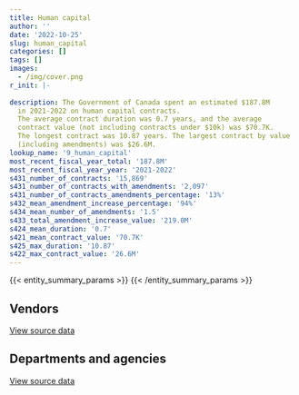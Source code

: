 ```yaml
---
title: Human capital
author: ''
date: '2022-10-25'
slug: human_capital
categories: []
tags: []
images:
  - /img/cover.png
r_init: |-
  
description: The Government of Canada spent an estimated $187.8M
  in 2021-2022 on human capital contracts.
  The average contract duration was 0.7 years, and the average
  contract value (not including contracts under $10k) was $70.7K.
  The longest contract was 10.87 years. The largest contract by value
  (including amendments) was $26.6M.
lookup_name: '9_human_capital'
most_recent_fiscal_year_total: '187.8M'
most_recent_fiscal_year_year: '2021-2022'
s431_number_of_contracts: '15,869'
s431_number_of_contracts_with_amendments: '2,097'
s431_number_of_contracts_amendments_percentage: '13%'
s432_mean_amendment_increase_percentage: '94%'
s434_mean_number_of_amendments: '1.5'
s433_total_amendment_increase_value: '219.0M'
s424_mean_duration: '0.7'
s421_mean_contract_value: '70.7K'
s425_max_duration: '10.87'
s422_max_contract_value: '26.6M'
---
```


<script src="/rmarkdown-libs/htmlwidgets/htmlwidgets.js"></script>
<link href="/rmarkdown-libs/datatables-css/datatables-crosstalk.css" rel="stylesheet" />
<script src="/rmarkdown-libs/datatables-binding/datatables.js"></script>
<script src="/rmarkdown-libs/jquery/jquery-3.6.0.min.js"></script>
<link href="/rmarkdown-libs/dt-core-bootstrap/css/dataTables.bootstrap.min.css" rel="stylesheet" />
<link href="/rmarkdown-libs/dt-core-bootstrap/css/dataTables.bootstrap.extra.css" rel="stylesheet" />
<script src="/rmarkdown-libs/dt-core-bootstrap/js/jquery.dataTables.min.js"></script>
<script src="/rmarkdown-libs/dt-core-bootstrap/js/dataTables.bootstrap.min.js"></script>
<link href="/rmarkdown-libs/crosstalk/css/crosstalk.min.css" rel="stylesheet" />
<script src="/rmarkdown-libs/crosstalk/js/crosstalk.min.js"></script>
<script src="/rmarkdown-libs/htmlwidgets/htmlwidgets.js"></script>
<link href="/rmarkdown-libs/datatables-css/datatables-crosstalk.css" rel="stylesheet" />
<script src="/rmarkdown-libs/datatables-binding/datatables.js"></script>
<script src="/rmarkdown-libs/jquery/jquery-3.6.0.min.js"></script>
<link href="/rmarkdown-libs/dt-core-bootstrap/css/dataTables.bootstrap.min.css" rel="stylesheet" />
<link href="/rmarkdown-libs/dt-core-bootstrap/css/dataTables.bootstrap.extra.css" rel="stylesheet" />
<script src="/rmarkdown-libs/dt-core-bootstrap/js/jquery.dataTables.min.js"></script>
<script src="/rmarkdown-libs/dt-core-bootstrap/js/dataTables.bootstrap.min.js"></script>
<link href="/rmarkdown-libs/crosstalk/css/crosstalk.min.css" rel="stylesheet" />
<script src="/rmarkdown-libs/crosstalk/js/crosstalk.min.js"></script>

{{< entity_summary_params >}}
{{< /entity_summary_params >}}

## Vendors

<div id="htmlwidget-1" style="width:100%;height:auto;" class="datatables html-widget"></div>
<script type="application/json" data-for="htmlwidget-1">{"x":{"style":"bootstrap","filter":"none","vertical":false,"data":[["<a href=\"/vendors/73719_newfoundland_labrador/\">73719 Newfoundland Labrador<\/a>","<a href=\"/vendors/abb/\">ABB<\/a>","<a href=\"/vendors/abco_industries/\">ABCO Industries<\/a>","<a href=\"/vendors/accenture/\">Accenture<\/a>","<a href=\"/vendors/acosys_consulting_services/\">Acosys Consulting Services<\/a>","<a href=\"/vendors/adga_group/\">ADGA Group<\/a>","<a href=\"/vendors/adobe/\">Adobe<\/a>","<a href=\"/vendors/adp_canada/\">ADP Canada<\/a>","<a href=\"/vendors/advanced_chippewa_technologies/\">Advanced Chippewa Technologies<\/a>","<a href=\"/vendors/agilent/\">Agilent<\/a>","<a href=\"/vendors/algonquin_college/\">Algonquin College<\/a>","<a href=\"/vendors/altis_human_resources/\">Altis Human Resources<\/a>","<a href=\"/vendors/amazon/\">Amazon<\/a>","<a href=\"/vendors/american_bureau_of_shipping/\">American Bureau of Shipping<\/a>","<a href=\"/vendors/american_chemical_society/\">American Chemical Society<\/a>","<a href=\"/vendors/amtek_engineering/\">Amtek Engineering<\/a>","<a href=\"/vendors/aon_reed_stenhouse/\">Aon Reed Stenhouse<\/a>","<a href=\"/vendors/applied_electonics/\">Applied Electonics<\/a>","<a href=\"/vendors/aqua_lung_canada/\">Aqua Lung Canada<\/a>","<a href=\"/vendors/artemp_personnel_services/\">Artemp Personnel Services<\/a>","<a href=\"/vendors/atco/\">ATCO<\/a>","<a href=\"/vendors/avi_spl/\">Avi Spl<\/a>","<a href=\"/vendors/babel_street/\">Babel Street<\/a>","<a href=\"/vendors/bae_systems/\">BAE Systems<\/a>","<a href=\"/vendors/banfield_seguin/\">Banfield Seguin<\/a>","<a href=\"/vendors/bdo_canada/\">BDO Canada<\/a>","<a href=\"/vendors/bell_canada/\">Bell Canada<\/a>","<a href=\"/vendors/bell_textron/\">Bell Textron<\/a>","<a href=\"/vendors/berlitz_canada/\">Berlitz Canada<\/a>","<a href=\"/vendors/beva_global_management/\">Beva Global Management<\/a>","<a href=\"/vendors/black_mcdonald/\">Black McDonald<\/a>","<a href=\"/vendors/bloomberg_finance_l_p/\">Bloomberg Finance L P<\/a>","<a href=\"/vendors/bluedot/\">BlueDot<\/a>","<a href=\"/vendors/bluedrop_training_simulation/\">Bluedrop Training Simulation<\/a>","<a href=\"/vendors/bmc_software_canada/\">BMC Software Canada<\/a>","<a href=\"/vendors/bmt_fleet_technology/\">BMT Fleet Technology<\/a>","<a href=\"/vendors/breckenhill/\">Breckenhill<\/a>","<a href=\"/vendors/c_core/\">C Core<\/a>","<a href=\"/vendors/cache_computer_consulting/\">Cache Computer Consulting<\/a>","<a href=\"/vendors/cae/\">CAE<\/a>","<a href=\"/vendors/calian/\">Calian<\/a>","<a href=\"/vendors/campbell_scientific_canada/\">Campbell Scientific Canada<\/a>","<a href=\"/vendors/canada_post/\">Canada Post<\/a>","<a href=\"/vendors/canadian_bureau_for_international_education/\">Canadian Bureau for International Education<\/a>","<a href=\"/vendors/canadian_corps_of_commissionaires/\">Canadian Corps of Commissionaires<\/a>","<a href=\"/vendors/canadian_helicopters/\">Canadian Helicopters<\/a>","<a href=\"/vendors/canadian_red_cross/\">Canadian Red Cross<\/a>","<a href=\"/vendors/canadian_standards_association/\">Canadian Standards Association<\/a>","<a href=\"/vendors/cansel_survey_equipment/\">Cansel Survey Equipment<\/a>","<a href=\"/vendors/carahsoft_technology/\">Carahsoft Technology<\/a>","<a href=\"/vendors/carleton_university/\">Carleton University<\/a>","<a href=\"/vendors/caron_professional_linguistic/\">Caron Professional Linguistic<\/a>","<a href=\"/vendors/cartel_communication_systems/\">Cartel Communication Systems<\/a>","<a href=\"/vendors/cbci_telecom/\">CBCI Telecom<\/a>","<a href=\"/vendors/cdw_canada/\">CDW Canada<\/a>","<a href=\"/vendors/cgi/\">CGI<\/a>","<a href=\"/vendors/charron_human_resources/\">Charron Human Resources<\/a>","<a href=\"/vendors/charter_telecom/\">Charter Telecom<\/a>","<a href=\"/vendors/chemical_abstracts_service/\">Chemical Abstracts Service<\/a>","<a href=\"/vendors/chu_sainte_justine/\">CHU Sainte Justine<\/a>","<a href=\"/vendors/chubb_edwards/\">Chubb Edwards<\/a>","<a href=\"/vendors/cima/\">CIMA<\/a>","<a href=\"/vendors/cision_canada/\">Cision Canada<\/a>","<a href=\"/vendors/cistel_technology/\">Cistel Technology<\/a>","<a href=\"/vendors/citrix/\">Citrix<\/a>","<a href=\"/vendors/click_networks/\">Click Networks<\/a>","<a href=\"/vendors/closereach/\">CloseReach<\/a>","<a href=\"/vendors/colt_canada/\">Colt Canada<\/a>","<a href=\"/vendors/communitech/\">Communitech<\/a>","<a href=\"/vendors/commvault_systems/\">Commvault Systems<\/a>","<a href=\"/vendors/conference_board_of_canada/\">Conference Board of Canada<\/a>","<a href=\"/vendors/contract_community/\">Contract Community<\/a>","<a href=\"/vendors/controls_equipment/\">Controls Equipment<\/a>","<a href=\"/vendors/convergint_technologies/\">Convergint Technologies<\/a>","<a href=\"/vendors/conversart_consulting/\">Conversart Consulting<\/a>","<a href=\"/vendors/cossette_communications/\">Cossette Communications<\/a>","<a href=\"/vendors/cpcs_transcom/\">CPCS Transcom<\/a>","<a href=\"/vendors/ctoms/\">CTOMS<\/a>","<a href=\"/vendors/cummins_canada/\">Cummins Canada<\/a>","<a href=\"/vendors/dalhousie_university/\">Dalhousie University<\/a>","<a href=\"/vendors/dare_human_resources/\">Dare Human Resources<\/a>","<a href=\"/vendors/dasco_equipment/\">DASCO Equipment<\/a>","<a href=\"/vendors/data_centre_intelligence/\">Data Centre Intelligence<\/a>","<a href=\"/vendors/datum_marine_services/\">Datum Marine Services<\/a>","<a href=\"/vendors/dell_computer/\">Dell Computer<\/a>","<a href=\"/vendors/deloitte/\">Deloitte<\/a>","<a href=\"/vendors/dillon_consulting/\">Dillon Consulting<\/a>","<a href=\"/vendors/dmti_spatial/\">Dmti Spatial<\/a>","<a href=\"/vendors/donna_cona/\">Donna Cona<\/a>","<a href=\"/vendors/dss_marine/\">DSS Marine<\/a>","<a href=\"/vendors/dynamic_personnel_consultants/\">Dynamic Personnel Consultants<\/a>","<a href=\"/vendors/eagle_professional_resources/\">Eagle Professional Resources<\/a>","<a href=\"/vendors/ebsco_canada/\">EBSCO Canada<\/a>","<a href=\"/vendors/ecole_de_langues_abce/\">Ecole De Langues Abce<\/a>","<a href=\"/vendors/ecole_de_langues_eagle/\">Ecole De Langues Eagle<\/a>","<a href=\"/vendors/ecole_de_langues_la_cite/\">Ecole De Langues La Cite<\/a>","<a href=\"/vendors/effigis_geo_solutions/\">Effigis Geo Solutions<\/a>","<a href=\"/vendors/ekos_research_associates/\">Ekos Research Associates<\/a>","<a href=\"/vendors/elizabeth_fry_society/\">Elizabeth Fry Society<\/a>","<a href=\"/vendors/elsevier/\">Elsevier<\/a>","<a href=\"/vendors/emergency_medical_technology/\">Emergency Medical Technology<\/a>","<a href=\"/vendors/eperformance/\">Eperformance<\/a>","<a href=\"/vendors/ernst_young/\">Ernst Young<\/a>","<a href=\"/vendors/esri/\">ESRI<\/a>","<a href=\"/vendors/evaluation_personnel/\">Evaluation Personnel<\/a>","<a href=\"/vendors/evaluation_personnel_selection/\">Evaluation Personnel Selection<\/a>","<a href=\"/vendors/excel_human_resources/\">Excel Human Resources<\/a>","<a href=\"/vendors/exit_certified/\">Exit Certified<\/a>","<a href=\"/vendors/exp_services/\">EXP Services<\/a>","<a href=\"/vendors/factiva/\">Factiva<\/a>","<a href=\"/vendors/fast_forward_french/\">Fast Forward French<\/a>","<a href=\"/vendors/fast_track_staffing/\">Fast Track Staffing<\/a>","<a href=\"/vendors/ference_company_consulting/\">Ference Company Consulting<\/a>","<a href=\"/vendors/finning_international/\">Finning International<\/a>","<a href=\"/vendors/first_air/\">First Air<\/a>","<a href=\"/vendors/flightsafety_canada/\">FlightSafety Canada<\/a>","<a href=\"/vendors/fmc_professionals/\">FMC Professionals<\/a>","<a href=\"/vendors/forrest_green_consulting/\">Forrest Green Consulting<\/a>","<a href=\"/vendors/forrester_research/\">Forrester Research<\/a>","<a href=\"/vendors/frequentis_canada/\">Frequentis Canada<\/a>","<a href=\"/vendors/gartner/\">Gartner<\/a>","<a href=\"/vendors/gc_strategies/\">GC Strategies<\/a>","<a href=\"/vendors/general_electric_canada/\">General Electric Canada<\/a>","<a href=\"/vendors/genome_quebec/\">Genome Quebec<\/a>","<a href=\"/vendors/ghd/\">GHD<\/a>","<a href=\"/vendors/glencairn_educational_services/\">Glencairn Educational Services<\/a>","<a href=\"/vendors/global_knowledge/\">Global Knowledge<\/a>","<a href=\"/vendors/globe_and_mail/\">Globe and Mail<\/a>","<a href=\"/vendors/golder_associates/\">Golder Associates<\/a>","<a href=\"/vendors/government_of_alberta/\">Government of Alberta<\/a>","<a href=\"/vendors/graybridge_international_consulting/\">Graybridge International Consulting<\/a>","<a href=\"/vendors/griffon_hoverwork/\">Griffon Hoverwork<\/a>","<a href=\"/vendors/groupe_edgenda/\">Groupe Edgenda<\/a>","<a href=\"/vendors/halpenny_insurance_brokers/\">Halpenny Insurance Brokers<\/a>","<a href=\"/vendors/hawboldt_industries/\">Hawboldt Industries<\/a>","<a href=\"/vendors/hdp_group/\">Hdp Group<\/a>","<a href=\"/vendors/hemmera_envirochem/\">Hemmera Envirochem<\/a>","<a href=\"/vendors/hercules_slr/\">Hercules SLR<\/a>","<a href=\"/vendors/holland_college/\">Holland College<\/a>","<a href=\"/vendors/homewood_health/\">Homewood Health<\/a>","<a href=\"/vendors/horizant/\">Horizant<\/a>","<a href=\"/vendors/howard_house_association_of_cape_breton/\">Howard House Association of Cape Breton<\/a>","<a href=\"/vendors/hypertec/\">Hypertec<\/a>","<a href=\"/vendors/ibiska_telecom/\">Ibiska Telecom<\/a>","<a href=\"/vendors/ibm_canada/\">IBM Canada<\/a>","<a href=\"/vendors/ihs_global/\">IHS Global<\/a>","<a href=\"/vendors/iic_technologies/\">IIC Technologies<\/a>","<a href=\"/vendors/illumina_canada/\">Illumina Canada<\/a>","<a href=\"/vendors/imtech_marine_canada/\">Imtech Marine Canada<\/a>","<a href=\"/vendors/info_tech_research_group/\">Info Tech Research Group<\/a>","<a href=\"/vendors/innovasea_marine_systems_canada/\">Innovasea Marine Systems Canada<\/a>","<a href=\"/vendors/institute_on_governance/\">Institute On Governance<\/a>","<a href=\"/vendors/instrux_media/\">Instrux Media<\/a>","<a href=\"/vendors/ipss/\">IPSS<\/a>","<a href=\"/vendors/iqvia/\">Iqvia<\/a>","<a href=\"/vendors/isomass_scientific/\">Isomass Scientific<\/a>","<a href=\"/vendors/it_net_consultants/\">IT NET Consultants<\/a>","<a href=\"/vendors/itex/\">ITEX<\/a>","<a href=\"/vendors/jankel_tactical_systems/\">Jankel Tactical Systems<\/a>","<a href=\"/vendors/jasco_applied_sciences_canada/\">JASCO Applied Sciences Canada<\/a>","<a href=\"/vendors/javelin_technologies/\">Javelin Technologies<\/a>","<a href=\"/vendors/john_howard_society/\">John Howard Society<\/a>","<a href=\"/vendors/john_wiley_sons/\">John Wiley Sons<\/a>","<a href=\"/vendors/jones_lang_lasalle/\">Jones Lang Lasalle<\/a>","<a href=\"/vendors/jumping_elephants/\">Jumping Elephants<\/a>","<a href=\"/vendors/keysight_technologies_canada/\">Keysight Technologies Canada<\/a>","<a href=\"/vendors/kf_aerospace/\">KF Aerospace<\/a>","<a href=\"/vendors/knowledge_circle/\">Knowledge Circle<\/a>","<a href=\"/vendors/kongsberg/\">Kongsberg<\/a>","<a href=\"/vendors/kontzamanis_graumann_smith/\">Kontzamanis Graumann Smith<\/a>","<a href=\"/vendors/korn_ferry_ca/\">Korn Ferry Ca<\/a>","<a href=\"/vendors/kpmg/\">KPMG<\/a>","<a href=\"/vendors/l3harris/\">L3Harris<\/a>","<a href=\"/vendors/language_research_development_group/\">Language Research Development Group<\/a>","<a href=\"/vendors/lansdowne_technologies/\">Lansdowne Technologies<\/a>","<a href=\"/vendors/lean_agility/\">Lean Agility<\/a>","<a href=\"/vendors/les_enquetes_henri/\">Les Enquetes Henri<\/a>","<a href=\"/vendors/levitt_safety/\">Levitt Safety<\/a>","<a href=\"/vendors/lexisnexis_canada/\">LexisNexis Canada<\/a>","<a href=\"/vendors/linovati/\">Linovati<\/a>","<a href=\"/vendors/lowe_martin_company/\">Lowe Martin Company<\/a>","<a href=\"/vendors/lumina_it/\">Lumina IT<\/a>","<a href=\"/vendors/m_d_charlton/\">M D Charlton<\/a>","<a href=\"/vendors/macdonald_dettwiler_and_associates/\">MacDonald Dettwiler and Associates<\/a>","<a href=\"/vendors/magnet_forensics/\">Magnet Forensics<\/a>","<a href=\"/vendors/makwa_resourcing/\">Makwa Resourcing<\/a>","<a href=\"/vendors/malatest/\">Malatest<\/a>","<a href=\"/vendors/manpower_services_canada/\">Manpower Services Canada<\/a>","<a href=\"/vendors/manulife/\">Manulife<\/a>","<a href=\"/vendors/markido/\">Markido<\/a>","<a href=\"/vendors/maxsys_staffing_and_consulting/\">Maxsys Staffing and Consulting<\/a>","<a href=\"/vendors/mcelhanney_associates/\">McElhanney Associates<\/a>","<a href=\"/vendors/mcgill_university/\">Mcgill University<\/a>","<a href=\"/vendors/mcmaster_university/\">Mcmaster University<\/a>","<a href=\"/vendors/medavie/\">Medavie<\/a>","<a href=\"/vendors/media_q/\">Media Q<\/a>","<a href=\"/vendors/meltwater/\">Meltwater<\/a>","<a href=\"/vendors/mercer_canada/\">Mercer Canada<\/a>","<a href=\"/vendors/mgis/\">MGIS<\/a>","<a href=\"/vendors/microsoft_canada/\">Microsoft Canada<\/a>","<a href=\"/vendors/millbrook_tactical/\">Millbrook Tactical<\/a>","<a href=\"/vendors/mindwire_systems/\">Mindwire Systems<\/a>","<a href=\"/vendors/mirems/\">Mirems<\/a>","<a href=\"/vendors/mishkumi_technologies/\">Mishkumi Technologies<\/a>","<a href=\"/vendors/mnp/\">MNP<\/a>","<a href=\"/vendors/mobility_lab/\">Mobility Lab<\/a>","<a href=\"/vendors/morneau_shepell/\">Morneau Shepell<\/a>","<a href=\"/vendors/morrison_hershfield/\">Morrison Hershfield<\/a>","<a href=\"/vendors/motorola_solutions_canada/\">Motorola Solutions Canada<\/a>","<a href=\"/vendors/national_test_pilot_school/\">National Test Pilot School<\/a>","<a href=\"/vendors/nav_canada/\">NAV Canada<\/a>","<a href=\"/vendors/newfound_recruiting/\">Newfound Recruiting<\/a>","<a href=\"/vendors/nielsen/\">Nielsen<\/a>","<a href=\"/vendors/nisha_techonologies/\">Nisha Techonologies<\/a>","<a href=\"/vendors/northern_micro/\">Northern Micro<\/a>","<a href=\"/vendors/nova_scotia_power/\">Nova Scotia Power<\/a>","<a href=\"/vendors/nuix_north_america/\">Nuix North America<\/a>","<a href=\"/vendors/numeris/\">Numeris<\/a>","<a href=\"/vendors/oclc_canada/\">Oclc Canada<\/a>","<a href=\"/vendors/open_geospatial_consortium/\">Open Geospatial Consortium<\/a>","<a href=\"/vendors/openframe_technologies/\">OpenFrame Technologies<\/a>","<a href=\"/vendors/opentext/\">OpenText<\/a>","<a href=\"/vendors/oracle_canada/\">Oracle Canada<\/a>","<a href=\"/vendors/orangutech/\">Orangutech<\/a>","<a href=\"/vendors/ottawa_convention_centre/\">Ottawa Convention Centre<\/a>","<a href=\"/vendors/oxford_economics_usa/\">Oxford Economics USA<\/a>","<a href=\"/vendors/oxford_university_press/\">Oxford University Press<\/a>","<a href=\"/vendors/phoenix_strategic_perspectives/\">Phoenix Strategic Perspectives<\/a>","<a href=\"/vendors/pitney_bowes/\">Pitney Bowes<\/a>","<a href=\"/vendors/planet_labs/\">Planet Labs<\/a>","<a href=\"/vendors/pleiad_canada/\">Pleiad Canada<\/a>","<a href=\"/vendors/pmg_technologies/\">PMG Technologies<\/a>","<a href=\"/vendors/portage_personnel/\">Portage Personnel<\/a>","<a href=\"/vendors/postmedia_network/\">Postmedia Network<\/a>","<a href=\"/vendors/pra/\">PRA<\/a>","<a href=\"/vendors/pricewaterhouse_coopers/\">Pricewaterhouse Coopers<\/a>","<a href=\"/vendors/primex_project_management/\">PRIMEX Project Management<\/a>","<a href=\"/vendors/promaxis/\">Promaxis<\/a>","<a href=\"/vendors/proquest/\">ProQuest<\/a>","<a href=\"/vendors/prosci_canada/\">Prosci Canada<\/a>","<a href=\"/vendors/purelogic/\">PureLogic<\/a>","<a href=\"/vendors/qiagen/\">QIAGEN<\/a>","<a href=\"/vendors/qmr/\">QMR<\/a>","<a href=\"/vendors/quantum_management_services/\">Quantum Management Services<\/a>","<a href=\"/vendors/queen_s_university/\">Queen’s University<\/a>","<a href=\"/vendors/r_r_international_translation/\">R R International Translation<\/a>","<a href=\"/vendors/racerocks_3d/\">RaceRocks 3D<\/a>","<a href=\"/vendors/randstad/\">Randstad<\/a>","<a href=\"/vendors/raymond_chabot_grant_thornton/\">Raymond Chabot Grant Thornton<\/a>","<a href=\"/vendors/raytheon/\">Raytheon<\/a>","<a href=\"/vendors/redwood_performance_group/\">Redwood Performance Group<\/a>","<a href=\"/vendors/rehab/\">Rehab<\/a>","<a href=\"/vendors/reparations_navales_et_industrielles_ocean/\">Reparations Navales et Industrielles Ocean<\/a>","<a href=\"/vendors/rhea/\">RHEA<\/a>","<a href=\"/vendors/robert_allan/\">Robert Allan<\/a>","<a href=\"/vendors/rosborough_boats/\">Rosborough Boats<\/a>","<a href=\"/vendors/s_p_global_market_intelligence/\">S P Global Market Intelligence<\/a>","<a href=\"/vendors/saab/\">Saab<\/a>","<a href=\"/vendors/saba_software/\">Saba Software<\/a>","<a href=\"/vendors/samson_associes/\">Samson Associes<\/a>","<a href=\"/vendors/sap/\">SAP<\/a>","<a href=\"/vendors/sas_institute/\">SAS Institute<\/a>","<a href=\"/vendors/sdl_international_canada/\">SDL International Canada<\/a>","<a href=\"/vendors/securekey_technologies/\">SecureKey Technologies<\/a>","<a href=\"/vendors/siemens/\">Siemens<\/a>","<a href=\"/vendors/simplex_grinnell/\">Simplex Grinnell<\/a>","<a href=\"/vendors/skillsoft_canada/\">Skillsoft Canada<\/a>","<a href=\"/vendors/smiths_detection/\">Smiths Detection<\/a>","<a href=\"/vendors/snap_on_tools/\">Snap On Tools<\/a>","<a href=\"/vendors/snc_lavalin/\">SNC Lavalin<\/a>","<a href=\"/vendors/softchoice/\">Softchoice<\/a>","<a href=\"/vendors/softsim_technologies/\">Softsim Technologies<\/a>","<a href=\"/vendors/st_john_ambulance/\">St John Ambulance<\/a>","<a href=\"/vendors/st_joseph_print_group/\">St Joseph Print Group<\/a>","<a href=\"/vendors/st_leonards_house_windsor/\">St Leonard’s House Windsor<\/a>","<a href=\"/vendors/st_ops_tactical_training_canada/\">St Ops Tactical Training Canada<\/a>","<a href=\"/vendors/stantec/\">Stantec<\/a>","<a href=\"/vendors/stops_tactical_training/\">Stops Tactical Training<\/a>","<a href=\"/vendors/stratos/\">Stratos<\/a>","<a href=\"/vendors/synersolutions_technologies/\">SynerSolutions Technologies<\/a>","<a href=\"/vendors/systematix_solutions/\">Systematix Solutions<\/a>","<a href=\"/vendors/tag_hr/\">Tag HR<\/a>","<a href=\"/vendors/taylor_francis/\">Taylor Francis<\/a>","<a href=\"/vendors/teel_technologies_canada/\">Teel Technologies Canada<\/a>","<a href=\"/vendors/teledyne/\">Teledyne<\/a>","<a href=\"/vendors/telus_canada/\">Telus Canada<\/a>","<a href=\"/vendors/tenaquip/\">Tenaquip<\/a>","<a href=\"/vendors/teramach_technologies/\">Teramach Technologies<\/a>","<a href=\"/vendors/testforce_systems/\">Testforce Systems<\/a>","<a href=\"/vendors/thales/\">Thales<\/a>","<a href=\"/vendors/the_aim_group/\">The AIM Group<\/a>","<a href=\"/vendors/the_boeing_company/\">The Boeing Company<\/a>","<a href=\"/vendors/the_halifax_computer_consulting_group/\">The Halifax Computer Consulting Group<\/a>","<a href=\"/vendors/the_it_broker/\">The IT Broker<\/a>","<a href=\"/vendors/the_right_door/\">The Right Door<\/a>","<a href=\"/vendors/the_right_door_consulting/\">The Right Door Consulting<\/a>","<a href=\"/vendors/the_university_of_western_ontario/\">The University of Western Ontario<\/a>","<a href=\"/vendors/the_vcan_group/\">The VCAN Group<\/a>","<a href=\"/vendors/thermo_fisher_scientific/\">Thermo Fisher Scientific<\/a>","<a href=\"/vendors/thomas_schmidt/\">Thomas Schmidt<\/a>","<a href=\"/vendors/thomson_reuters/\">Thomson Reuters<\/a>","<a href=\"/vendors/toromont/\">Toromont<\/a>","<a href=\"/vendors/toronto_metropolitan_university/\">Toronto Metropolitan University<\/a>","<a href=\"/vendors/ultra_electronics/\">Ultra Electronics<\/a>","<a href=\"/vendors/united_rentals/\">United Rentals<\/a>","<a href=\"/vendors/united_states_department_of_the_air_force/\">United States Department of the Air Force<\/a>","<a href=\"/vendors/united_states_department_of_the_army/\">United States Department of the Army<\/a>","<a href=\"/vendors/united_states_department_of_the_navy/\">United States Department of the Navy<\/a>","<a href=\"/vendors/universite_de_montreal/\">Universite De Montreal<\/a>","<a href=\"/vendors/universite_de_sherbrooke/\">Universite De Sherbrooke<\/a>","<a href=\"/vendors/universite_laval/\">Universite Laval<\/a>","<a href=\"/vendors/universite_sainte_anne/\">Universite Sainte Anne<\/a>","<a href=\"/vendors/university_of_alberta/\">University of Alberta<\/a>","<a href=\"/vendors/university_of_british_columbia/\">University of British Columbia<\/a>","<a href=\"/vendors/university_of_calgary/\">University of Calgary<\/a>","<a href=\"/vendors/university_of_guelph/\">University of Guelph<\/a>","<a href=\"/vendors/university_of_manitoba/\">University of Manitoba<\/a>","<a href=\"/vendors/university_of_new_brunswick/\">University of New Brunswick<\/a>","<a href=\"/vendors/university_of_ottawa/\">University of Ottawa<\/a>","<a href=\"/vendors/university_of_regina/\">University of Regina<\/a>","<a href=\"/vendors/university_of_saskatchewan/\">University of Saskatchewan<\/a>","<a href=\"/vendors/university_of_toronto/\">University of Toronto<\/a>","<a href=\"/vendors/university_of_western_ontario/\">University of Western Ontario<\/a>","<a href=\"/vendors/vaisala_canada/\">Vaisala Canada<\/a>","<a href=\"/vendors/valcom_consulting/\">Valcom Consulting<\/a>","<a href=\"/vendors/vancouver_fraser_port_authority/\">Vancouver Fraser Port Authority<\/a>","<a href=\"/vendors/veritaaq_technology_house/\">Veritaaq Technology House<\/a>","<a href=\"/vendors/vfa_canada/\">VFA Canada<\/a>","<a href=\"/vendors/via_travail/\">Via Travail<\/a>","<a href=\"/vendors/vidcruiter/\">Vidcruiter<\/a>","<a href=\"/vendors/wajax/\">Wajax<\/a>","<a href=\"/vendors/wartsila/\">Wartsila<\/a>","<a href=\"/vendors/waters/\">Waters<\/a>","<a href=\"/vendors/westjet/\">Westjet<\/a>","<a href=\"/vendors/wolters_kluwer/\">Wolters Kluwer<\/a>","<a href=\"/vendors/wood/\">Wood<\/a>","<a href=\"/vendors/wood_canada/\">Wood Canada<\/a>","<a href=\"/vendors/wood_environment_infrastructure/\">Wood Environment Infrastructure<\/a>","<a href=\"/vendors/wood_mackenzie/\">Wood Mackenzie<\/a>","<a href=\"/vendors/workdynamics_technologies/\">WorkDynamics Technologies<\/a>","<a href=\"/vendors/wpp_group_canada_communications/\">WPP Group Canada Communications<\/a>","<a href=\"/vendors/xerox/\">Xerox<\/a>","<a href=\"/vendors/xpert_solutions_technologiques/\">Xpert Solutions Technologiques<\/a>","<a href=\"/vendors/zernam_enterprise/\">Zernam Enterprise<\/a>"],[null,null,null,24860,null,null,11299.72,3797170.66,null,244598.89,221580.5,414707.66,null,3322.98,7514.44,300399.22,9469.95,null,18028.64,342272.08,null,null,null,null,24973,13779.22,null,4427,422495.74,7294.88,26572,411335.33,null,null,22350.18,159331.98,9596.31,null,49910.65,1616609.87,8009678.76,23665.29,12484.89,26669.7,null,221699.83,180713.56,46711.66,7320.39,65836.44,101025.06,131146.27,null,6543.5,null,9280.81,12540,null,null,null,6025.59,null,146913.63,null,null,47108.29,21021.39,null,25000,15176.7,317228.89,62604.68,294869.88,null,22024.95,null,82804.14,442244.93,25000,129594.83,98978.1,15750,null,737875.96,null,296003.97,null,null,24012.5,18400,621849.86,null,1137692.06,1923607.85,314588.01,3137980.55,21525,58417.12,9246.4,588479.3,1555479.87,90087.86,827668.85,56749.87,null,null,212451.6,511201.46,39971.06,569901.53,1481668.77,137166.39,null,null,21000,4371961.42,null,1505509.07,null,466660.53,1829390.25,24860,null,null,11497.5,3094184.16,2087355.66,25815.65,null,null,13244799.9,32579.64,504411.74,null,null,31837.76,null,null,null,17303.43,10452.5,36176.94,null,74486.14,99524.63,332543.51,17841.24,34125,19303.43,351961.69,null,252796.83,434865.36,68793.26,301242.3,17718.75,null,13058.12,null,44635,14532.65,76155.66,null,null,24521,10002.76,null,820542.95,40796.28,36604.76,null,79635.85,null,4442913.31,3985.66,259663.79,null,18713.46,249989.64,29809.5,null,6177.94,68921.27,10848,null,null,10650.25,null,2095618.83,13560,52100.4,null,257989.52,166424.96,3475290.25,101700,37029.34,null,26360.2,null,26091.1,37966.52,124913.43,16407.6,null,null,398162.82,null,50708.66,7955341.01,5132.42,null,null,11625.35,null,219162.17,null,1010288.79,9689.62,72739.4,null,null,null,null,113366.12,253358.74,null,null,11300,null,29124.64,1901247.6,null,null,23673.5,71372.34,147989.37,24245.62,217575.44,1319134.95,27207.98,3356.01,219515.22,7993.32,1106840.94,null,2125891.95,null,null,7471.03,173572.29,4662.55,null,null,null,null,1053683.97,null,851105.44,282174.17,null,677072.5,null,null,23575,2902.28,13995.49,25515.4,null,null,null,22416.16,357345.16,null,null,155674.4,111417.34,null,22436.17,33370.95,null,72176.48,78223.04,21000,51383.25,134701.3,null,77194.93,null,39359.23,null,420288.77,null,null,null,45967.41,180794.22,108442.73,11042.54,23569.88,1377024.2,54138.3,null,null,7655.28,2309992.12,141822.95,407344.16,18832.88,76538.08,105381.15,647433.28,245572.68,12465.75,221737.32,null,210776.09,null,435502.87,52244,null,48766.7,112204.61,34896.51,365432.43,null,null,null,323655.96,null,null,65379.9,29998.51,null,1169441.75,12820.39,null,726.43,201788.49,null,14371.88,null,null,null],[15688.14,null,null,null,null,null,33628.8,3807573.87,71901.81,36554.71,804651.83,365069.98,null,15592.45,49434.88,null,null,35643.68,2311.36,213112.28,257551.16,null,27420,null,null,16362.4,null,65333.83,767042.64,24721.54,null,581504.96,null,2506679.07,null,159768.51,null,39889,11526,1657458.4,1393921.59,null,12965.83,16453,null,713543.79,60267.55,null,7340.45,163023.56,98779.36,434539.09,10192.6,10658.52,72816.15,null,42023.38,null,19279.87,null,5477.81,null,172393.42,null,null,1086.74,24408,13800,null,null,336768.39,74411.56,359205.12,10735,79121.09,null,null,365377.98,null,31435.93,113206.2,65499.49,null,854618.67,43492.5,305819.64,null,90046.88,null,null,31333.11,null,1524640.72,2533381.64,425210.93,3683817.43,null,18677.33,4808.76,890574.04,1559741.45,52351.9,848078.98,141135.12,1415.03,null,549491.98,603785.96,null,734629.79,1995881.67,223880.18,40768.63,33335,15000,889302.5,25150.78,1509633.76,400839.57,null,2597823.75,null,31279.98,16426.6,null,1456162.75,1432220.24,23857.95,null,null,14042248.44,null,472139.59,null,28278.05,null,29000,null,null,null,10452.5,27256.6,15774.8,null,408367.54,371079.83,215250.28,48246.24,37383.45,246444.22,null,310788.95,465531.39,37290,214425.65,null,null,null,null,null,32899.1,67343.31,84903.17,null,null,null,18553.5,989869.55,349762.69,null,24679.2,25086,101324.3,6052984.91,null,247752.92,7580.39,37221.89,378714.44,16277.55,null,90627.87,66429.62,154528.73,17264.07,null,null,null,null,null,78472.2,24990,241688.8,272393.97,3523424.46,null,144950.1,null,26432.42,21015.96,26162.58,51104.8,null,null,66839.5,7256.9,10706.75,null,71116.17,433025.18,null,null,6463.51,null,null,219762.62,26800.9,465900.82,4061.68,72938.69,62091.34,13892.22,10147.4,null,19202.43,null,null,14618.58,1215.65,null,25651.43,null,11306.92,null,null,56195.07,172079.52,119945.05,275937.81,1771640.82,53965.99,null,210874.57,null,2073944.85,null,2903225.81,null,null,113933.16,null,43756.26,2197.09,null,18873.75,null,1261440.19,11295.21,853437.24,236145.82,17470.45,1854.99,null,13268.39,null,5010.54,50273.26,null,null,null,135242.02,null,50244.12,null,24998.99,395930.67,92745.67,null,15198.5,null,null,134778.54,null,16441.5,84187.04,58867.7,null,null,null,48629.16,34207.3,646326.43,39324,null,127123,59017.98,158938.86,140300.36,46010.6,null,1651082.67,70308.15,null,null,11748.72,1601204.86,142211.51,408460.17,null,33592.2,250199.71,967777.34,93457.25,94495.9,265067.34,24921,398490.83,null,1259680.63,51647.21,null,160508.99,347224.95,11256,247494.53,10000,null,null,508037.69,null,null,null,49436.19,null,1198088.54,5374.03,null,258454.4,null,null,null,3408.18,18403.36,53755],[28207.74,null,null,24860,null,10429.29,null,3797170.66,67095.91,null,278307.3,257316.97,147168,null,65983.22,null,null,141885.6,null,252581.53,174069.06,null,null,67460.29,null,38853.56,362299.98,null,886374.75,88998.61,null,331404.67,39550,3363742.13,null,159331.98,null,null,null,1599944.99,843580.24,null,25031.91,20000,25001.42,3170892.93,null,null,null,10970.84,40519.03,746646.44,null,25613.03,241484.05,37534.25,14928.62,null,null,127202.49,null,null,105819.76,null,11087.96,23908.27,56952,null,null,null,358835.62,66032.93,null,null,95527.36,12430,null,174956.67,null,61332.8,112896.9,67500.84,111066.49,852283.64,94225.17,315659.02,84765.32,null,19453.02,null,null,42443,1382460.86,1236751.55,797932.67,2869202.84,null,null,4795.62,1725229.28,1555479.87,null,811192.8,10069.17,40100.05,45677.75,226194.47,382525.06,null,501245.17,1670211.78,47733.44,27031.37,null,null,863993.23,null,1505509.07,274024.27,null,8234115.18,null,null,null,null,1452184.16,1086404.37,19109.06,3943.41,255162.76,14424441.43,null,493277.66,17458.21,560847.99,null,94420.81,42000,null,null,null,null,null,13035.07,156054.27,70355.25,468825.84,null,null,354013.69,null,249171.71,460515.74,17470.57,240868.64,null,null,null,null,20475,14916,39972.57,null,24776.57,null,43391.46,null,1023909.7,null,null,42318.5,438368.21,null,5874683.28,8240.1,139460.91,10164.61,22547.44,358438.51,null,null,83943.16,null,22304.78,null,null,null,97654.88,null,null,26157.4,null,359505.96,431100.7,3513797.62,null,444429.73,null,17621.62,62875.61,16853.44,39190.54,null,null,null,29306.69,27714.37,null,null,null,3880.72,null,26134.89,null,14280,219162.17,null,890424.64,null,72739.4,47049.63,22328.8,2095.8,null,271714.42,72310,null,null,10084.35,null,106690.64,null,47443.61,54795.66,null,29014.22,171609.35,78261.66,330304.07,3001243.72,24999.99,null,255515.08,null,2996540.19,null,null,null,null,null,null,43636.71,12659.43,null,null,null,1675816.84,null,851105.44,209874.98,42921.9,415267.18,10887.52,65831.61,null,4996.85,27683.88,null,35600.06,11582.5,22258.02,null,54586.28,null,null,227806.87,115882.08,48850.2,34390.14,null,14333.33,null,null,17077.5,95665.76,null,24808.02,null,null,24999.89,59903.59,null,null,null,null,57122.21,256757.34,21508.71,null,null,1289706.01,8030.56,36373.81,null,null,1563072.05,141822.95,407344.16,null,369541.44,299657.38,925604.17,111863.47,73187.17,726340.05,null,314764.35,39700,1331672.57,52239.05,58178.08,404587.37,208324.81,null,625123.04,null,null,null,442588.18,83027.26,1397.65,null,null,14336.7,1194621.09,null,null,28579.55,null,null,null,4641.74,null,null],[12596.88,12893.3,31544.5,24860,52441.42,30453.52,null,3797170.66,null,43952.3,1036671.54,592829.58,179361,null,66229.28,null,null,null,27720,29498.75,null,9734.05,null,null,null,null,null,33674,837466.62,106627.91,null,1147501.48,null,866278.8,null,39723.86,null,null,null,1767032.85,1565211.55,null,22066.45,null,67596.43,2995048.64,null,13262.83,null,471565.52,33391.5,1226763.15,null,19159.15,null,12465.75,13831.2,264478.08,null,127202.49,null,38605.74,135033.6,27147.53,24727.12,null,49693.81,null,7052.64,null,359390.95,null,null,null,13560,null,null,163067.96,null,287296.85,13918.8,null,44139.21,852283.64,65722.23,375451.74,null,null,7340.76,null,null,20326,1259174.19,1864423.79,1220263.32,2715983.86,null,null,2010.22,451550.94,1363708.38,null,3208985.3,57524.16,null,78802.82,106041.17,273286.9,null,660092.09,2965731.74,126642.78,null,null,null,821021.56,null,1505509.07,690129.23,null,8324898.49,null,null,null,null,1205465,1057055.07,29422.84,15392.02,282158.03,15542077.07,null,1052543.61,59002.28,null,null,69391,10350,19985.61,null,null,null,null,62817.23,null,10448.12,148018.77,null,null,522457.49,22770,544646.17,434865.36,22030.49,1165804.57,null,38900.25,null,623148.05,null,13424.4,28676.62,527517.27,29579.66,43505,null,null,1262694.66,null,null,50813.84,486093.79,null,7507231.54,15113.75,170429.99,null,15173.1,529062.28,null,74707.5,57114,null,48768.64,null,34727,null,null,null,null,18337.08,null,417362.65,428696.17,3787191.47,null,361243.18,5050.17,null,68993.28,34602.34,10096.98,null,null,67800,null,42351.52,58336.25,148214.24,null,27332.26,34271,90551.49,null,null,219162.17,null,1151420.01,null,75955.93,85558.03,null,12103.71,25425,null,8612.55,55267,null,null,27324.45,109464.82,null,27609.58,10210.23,null,54141.74,171609.35,163333.51,277743.72,3654371.72,18908.69,null,210064.79,null,3477215.11,61276.25,null,22541.62,33900,null,6243.88,14585.42,null,27637.12,null,49108.26,1038064.6,null,851105.44,660338.65,21976.02,210117.14,3510.83,null,null,2094.57,32811.57,23228.28,null,null,10746.89,133068.32,63534.5,3078.48,8823.29,143921.14,179386.84,null,72830.57,null,35666.67,59893.59,15455.48,null,103944.21,null,null,21696,9254.7,13503.02,128592.06,null,null,33617.5,51429.87,41358,329908.82,null,160316.16,null,1340348.55,18020.23,39600,19901.56,null,1503470.72,106852.91,407344.16,116356.16,584633.67,318270.96,1542974.68,173922.73,62880,771868.71,null,328811.82,null,1716498.39,38051.31,127593.07,501458.06,214188.03,null,1056658.12,null,164110.89,26555,415939.99,67588.89,3129.7,null,11507.92,null,1254275.48,null,28744.25,null,null,475125.76,null,4641.74,null,203232.35]],"container":"<table class=\"table table-striped table-hover row-border order-column display\">\n  <thead>\n    <tr>\n      <th>Vendor<\/th>\n      <th>2018-2019<\/th>\n      <th>2019-2020<\/th>\n      <th>2020-2021<\/th>\n      <th>2021-2022<\/th>\n    <\/tr>\n  <\/thead>\n<\/table>","options":{"order":[[4,"desc"]],"pageLength":10,"autoWidth":true,"columnDefs":[{"targets":1,"render":"function(data, type, row, meta) {\n    return type !== 'display' ? data : DTWidget.formatCurrency(data, \"$\", 2, 3, \",\", \".\", true, null);\n  }"},{"targets":2,"render":"function(data, type, row, meta) {\n    return type !== 'display' ? data : DTWidget.formatCurrency(data, \"$\", 2, 3, \",\", \".\", true, null);\n  }"},{"targets":3,"render":"function(data, type, row, meta) {\n    return type !== 'display' ? data : DTWidget.formatCurrency(data, \"$\", 2, 3, \",\", \".\", true, null);\n  }"},{"targets":4,"render":"function(data, type, row, meta) {\n    return type !== 'display' ? data : DTWidget.formatCurrency(data, \"$\", 2, 3, \",\", \".\", true, null);\n  }"},{"width":"16%","targets":[1,2,3,4]},{"className":"dt-right","targets":[1,2,3,4]}],"orderClasses":false}},"evals":["options.columnDefs.0.render","options.columnDefs.1.render","options.columnDefs.2.render","options.columnDefs.3.render"],"jsHooks":[]}</script>
<p class="text-right">
<a href="https://github.com/GoC-Spending/contracts-data/tree/main/data/out/categories/9_human_capital/summary_by_fiscal_year_by_vendor.csv" class="source-data-link btn btn-link">View source data</a>
</p>

## Departments and agencies

<div id="htmlwidget-2" style="width:100%;height:auto;" class="datatables html-widget"></div>
<script type="application/json" data-for="htmlwidget-2">{"x":{"style":"bootstrap","filter":"none","vertical":false,"data":[["<a href=\"/departments/aafc-aac/\">Agriculture and Agri-Food Canada<\/a>","<a href=\"/departments/aandc-aadnc/\">Crown-Indigenous Relations and Northern Affairs Canada<\/a>","<a href=\"/departments/acoa-apeca/\">Atlantic Canada Opportunities Agency<\/a>","<a href=\"/departments/atssc-scdata/\">Administrative Tribunals Support Service of Canada<\/a>","<a href=\"/departments/cannor/\">Canadian Northern Economic Development Agency<\/a>","<a href=\"/departments/cas-satj/\">Courts Administration Service<\/a>","<a href=\"/departments/casdo-ocena/\">Accessibility Standards Canada<\/a>","<a href=\"/departments/cbsa-asfc/\">Canada Border Services Agency<\/a>","<a href=\"/departments/ccohs-cchst/\">Canadian Centre for Occupational Health and Safety<\/a>","<a href=\"/departments/ced-dec/\">Canada Economic Development for Quebec Regions<\/a>","<a href=\"/departments/cer-rec/\">Canada Energy Regulator<\/a>","<a href=\"/departments/cfia-acia/\">Canadian Food Inspection Agency<\/a>","<a href=\"/departments/cgc-ccg/\">Canadian Grain Commission<\/a>","<a href=\"/departments/chrc-ccdp/\">Canadian Human Rights Commission<\/a>","<a href=\"/departments/cic/\">Immigration, Refugees and Citizenship Canada<\/a>","<a href=\"/departments/cics-scic/\">Canadian Intergovernmental Conference Secretariat<\/a>","<a href=\"/departments/cihr-irsc/\">Canadian Institutes of Health Research<\/a>","<a href=\"/departments/cnsc-ccsn/\">Canadian Nuclear Safety Commission<\/a>","<a href=\"/departments/cpc-cpp/\">Civilian Review and Complaints Commission for the RCMP<\/a>","<a href=\"/departments/cra-arc/\">Canada Revenue Agency<\/a>","<a href=\"/departments/crtc/\">Canadian Radio-television and Telecommunications Commission<\/a>","<a href=\"/departments/csa-asc/\">Canadian Space Agency<\/a>","<a href=\"/departments/csc-scc/\">Correctional Service of Canada<\/a>","<a href=\"/departments/csps-efpc/\">Canada School of Public Service<\/a>","<a href=\"/departments/cta-otc/\">Canadian Transportation Agency<\/a>","<a href=\"/departments/dfatd-maecd/\">Global Affairs Canada<\/a>","<a href=\"/departments/dfo-mpo/\">Fisheries and Oceans Canada<\/a>","<a href=\"/departments/dnd-mdn/\">National Defence<\/a>","<a href=\"/departments/ec/\">Environment and Climate Change Canada<\/a>","<a href=\"/departments/elections/\">Elections Canada<\/a>","<a href=\"/departments/erc-cee/\">RCMP External Review Committee<\/a>","<a href=\"/departments/esdc-edsc/\">Employment and Social Development Canada<\/a>","<a href=\"/departments/fcac-acfc/\">Financial Consumer Agency of Canada<\/a>","<a href=\"/departments/feddevontario/\">Federal Economic Development Agency for Southern Ontario<\/a>","<a href=\"/departments/fin/\">Department of Finance Canada<\/a>","<a href=\"/departments/fintrac-canafe/\">Financial Transactions and Reports Analysis Centre of Canada<\/a>","<a href=\"/departments/fja-cmf/\">Office of the Commissioner for Federal Judicial Affairs Canada<\/a>","<a href=\"/departments/hc-sc/\">Health Canada<\/a>","<a href=\"/departments/iaac-aeic/\">Impact Assessment Agency of Canada<\/a>","<a href=\"/departments/ic/\">Innovation, Science and Economic Development Canada<\/a>","<a href=\"/departments/iic-iac/\">Invest in Canada<\/a>","<a href=\"/departments/ijc-cmi/\">International Joint Commission<\/a>","<a href=\"/departments/infc/\">Infrastructure Canada<\/a>","<a href=\"/departments/irb-cisr/\">Immigration and Refugee Board of Canada<\/a>","<a href=\"/departments/isc-sac/\">Indigenous Services Canada<\/a>","<a href=\"/departments/jus/\">Department of Justice Canada<\/a>","<a href=\"/departments/lac-bac/\">Library and Archives Canada<\/a>","<a href=\"/departments/mgerc-ceegm/\">Military Grievances External Review Committee<\/a>","<a href=\"/departments/mpcc-cppm/\">Military Police Complaints Commission of Canada<\/a>","<a href=\"/departments/nfb-onf/\">National Film Board<\/a>","<a href=\"/departments/nrc-cnrc/\">National Research Council Canada<\/a>","<a href=\"/departments/nrcan-rncan/\">Natural Resources Canada<\/a>","<a href=\"/departments/nserc-crsng/\">Natural Sciences and Engineering Research Council of Canada<\/a>","<a href=\"/departments/nsira-ossnr/\">National Security and Intelligence Review Agency<\/a>","<a href=\"/departments/oag-bvg/\">Office of the Auditor General of Canada<\/a>","<a href=\"/departments/oci-bec/\">The Correctional Investigator Canada<\/a>","<a href=\"/departments/ocl-cal/\">Office of the Commissioner of Lobbying of Canada<\/a>","<a href=\"/departments/ocol-clo/\">Office of the Commissioner of Official Languages<\/a>","<a href=\"/departments/oic-ci/\">Office of the Information Commissioner of Canada<\/a>","<a href=\"/departments/opc-cpvp/\">Office of the Privacy Commissioner of Canada<\/a>","<a href=\"/departments/osfi-bsif/\">Office of the Superintendent of Financial Institutions Canada<\/a>","<a href=\"/departments/osgg-bsgg/\">Office of the Secretary to the Governor General<\/a>","<a href=\"/departments/pbc-clcc/\">Parole Board of Canada<\/a>","<a href=\"/departments/pc/\">Parks Canada<\/a>","<a href=\"/departments/pch/\">Canadian Heritage<\/a>","<a href=\"/departments/pco-bcp/\">Privy Council Office<\/a>","<a href=\"/departments/phac-aspc/\">Public Health Agency of Canada<\/a>","<a href=\"/departments/pmprb-cepmb/\">Patented Medicine Prices Review Board Canada<\/a>","<a href=\"/departments/polar-polaire/\">Polar Knowledge Canada<\/a>","<a href=\"/departments/ppsc-sppc/\">Public Prosecution Service of Canada<\/a>","<a href=\"/departments/ps-sp/\">Public Safety Canada<\/a>","<a href=\"/departments/psc-cfp/\">Public Service Commission of Canada<\/a>","<a href=\"/departments/psic-ispc/\">Office of the Public Sector Integrity Commissioner of Canada<\/a>","<a href=\"/departments/pwgsc-tpsgc/\">Public Services and Procurement Canada<\/a>","<a href=\"/departments/rcmp-grc/\">Royal Canadian Mounted Police<\/a>","<a href=\"/departments/sirc-csars/\">Security Intelligence Review Committee<\/a>","<a href=\"/departments/ssc-spc/\">Shared Services Canada<\/a>","<a href=\"/departments/sshrc-crsh/\">Social Sciences and Humanities Research Council of Canada<\/a>","<a href=\"/departments/statcan/\">Statistics Canada<\/a>","<a href=\"/departments/swc-cfc/\">Status of Women Canada<\/a>","<a href=\"/departments/tbs-sct/\">Treasury Board of Canada Secretariat<\/a>","<a href=\"/departments/tc/\">Transport Canada<\/a>","<a href=\"/departments/tsb-bst/\">Transportation Safety Board of Canada<\/a>","<a href=\"/departments/vac-acc/\">Veterans Affairs Canada<\/a>","<a href=\"/departments/vrab-tacra/\">Veterans Review and Appeal Board<\/a>","<a href=\"/departments/wage/\">Department for Women and Gender Equality<\/a>","<a href=\"/departments/wd-deo/\">Western Economic Diversification Canada<\/a>"],[2458409.26,863781.04,168369.83,320293.72,15120,265103.07,null,1648617.18,null,68969.76,2165823.74,846779.08,170927.9,22146.86,1307737.2,21424.8,37742.81,1437030.68,87960.56,7447547.48,1435388.26,440746.64,7520157.01,1236918.73,145677.95,13174056.47,4705112.2,54010581,4249882.79,1492758.23,null,5838458.81,105006.45,110656.43,888549.29,354338.08,621849.84,4535459.18,156890.09,2018499.32,null,24570,444895.78,null,820579.73,847159.48,267581.29,null,10051,11497.5,1433217.46,5271120.07,360618.97,null,884412.82,null,null,60555.88,62285.51,171518,1791801.23,36936.72,46309.42,749321.06,496822.83,1168779.53,1101083.32,193662.43,null,121577.44,328411.43,221803.06,null,9441613.23,6704066.08,40000,4877936.21,34600,3695823.97,85168.13,2025313.97,3996380.21,66898.75,189786.63,58672.88,15412.19,341802.96],[2174046.93,1385118.6,195735.1,342318.97,165413.4,357797.13,null,1922742.46,18503.75,132811.83,1276981.07,756262.04,210754.32,68966.43,1613413.89,null,70205.22,1365489.3,201373.15,8201482.21,1130602.67,361067.28,6806056.46,1282053.28,138597.98,16200425,4837855.39,43664189.23,4689714.42,1125772.13,5249.66,6069462.83,271292.76,210492.06,1091145.28,145688.58,885731.66,4145826.92,91583.48,2061739.85,null,24375,465364,293823.41,1451323.32,975294.12,224225.89,21239.51,null,100527.57,1909352.53,7664786.63,534186.61,15901.95,1116005.7,null,null,27719.17,85005.53,121201.35,3063031.79,34617.6,184844.42,723617.28,687576.81,1228095.35,1273100.98,196886.09,24921,114342.39,249615.3,133504.77,131250.12,8490793.24,6532420.42,199000,6538031.63,21927.16,2525479.84,null,2149350.48,3504581.84,112801.59,912027.26,10490,176831.25,293571.29],[1249317.56,1031281.8,284968.02,212172.39,66627.04,312552.18,10920.07,1832574.98,null,72051.53,1144252.95,595473.44,199689,146397.83,1792745.62,null,18080,1522075.72,366557.39,8945826.48,1336870.74,507503.75,4547188.31,1192278.41,109787.62,16260479.65,4687730.67,37400145.26,4616619.29,666914.45,15864.34,6863943.18,480080.59,143657.26,1767637.3,47584.02,921757.85,3243299.96,110181.18,2402552.71,null,24375,379164.61,363407.95,1242721.8,1034932.81,147690.84,null,28806.8,20933.6,1511896.12,6817750.31,411052.01,360626.08,1498231.04,28250,null,18384.18,51675.78,179160.59,2465457.65,30274.74,48643.69,1087887.15,696113.81,685170.17,3288849.8,213671.3,null,252148.01,160706.63,155911.23,137299.6,8637135.36,5384113.73,null,11783706.03,24044.39,3003193.64,null,1711322.75,4621392.85,124125.65,638579.23,28653.07,113166.24,146428.45],[1522299.08,536499.06,575220.64,334882.34,79174.32,339417.8,101581.04,1851722.25,10680.76,11890.96,838466.25,1471404.94,219091.02,289461.4,2085159.84,null,196189.13,1473374.32,117288.17,10548141.09,1576874.1,742610.99,4500171.6,794426.1,174424.57,19323016.45,4520058.95,42232318.51,6438719.03,152918.77,4498.76,12395978.64,855472.74,64342.72,1580355.61,13117.35,1002041.6,4570716.43,180716.45,4389562.77,33031.8,21255.3,489875.93,658297.19,2374651.11,798305.42,77410.62,null,18217.75,63443.84,1208274.29,6063516.84,197641.81,18884.81,1550322.72,null,30899.85,42081.09,52552.99,170321.69,2273564.06,161628.05,151207.02,1372909.65,649680.27,721358.55,3226093.84,1321474.71,39578.25,294151.05,300575.81,220855.07,230804.16,8237573.64,5773071.83,null,10622601.12,26894,3835383.42,null,1356541.45,4106203.81,42214.57,641770.5,8884.43,123088.58,80536.39]],"container":"<table class=\"table table-striped table-hover row-border order-column display\">\n  <thead>\n    <tr>\n      <th>Department<\/th>\n      <th>2018-2019<\/th>\n      <th>2019-2020<\/th>\n      <th>2020-2021<\/th>\n      <th>2021-2022<\/th>\n    <\/tr>\n  <\/thead>\n<\/table>","options":{"order":[[4,"desc"]],"pageLength":10,"autoWidth":true,"columnDefs":[{"targets":1,"render":"function(data, type, row, meta) {\n    return type !== 'display' ? data : DTWidget.formatCurrency(data, \"$\", 2, 3, \",\", \".\", true, null);\n  }"},{"targets":2,"render":"function(data, type, row, meta) {\n    return type !== 'display' ? data : DTWidget.formatCurrency(data, \"$\", 2, 3, \",\", \".\", true, null);\n  }"},{"targets":3,"render":"function(data, type, row, meta) {\n    return type !== 'display' ? data : DTWidget.formatCurrency(data, \"$\", 2, 3, \",\", \".\", true, null);\n  }"},{"targets":4,"render":"function(data, type, row, meta) {\n    return type !== 'display' ? data : DTWidget.formatCurrency(data, \"$\", 2, 3, \",\", \".\", true, null);\n  }"},{"width":"16%","targets":[1,2,3,4]},{"className":"dt-right","targets":[1,2,3,4]}],"orderClasses":false}},"evals":["options.columnDefs.0.render","options.columnDefs.1.render","options.columnDefs.2.render","options.columnDefs.3.render"],"jsHooks":[]}</script>
<p class="text-right">
<a href="https://github.com/GoC-Spending/contracts-data/tree/main/data/out/categories/9_human_capital/summary_by_fiscal_year_by_category.csv" class="source-data-link btn btn-link">View source data</a>
</p>

